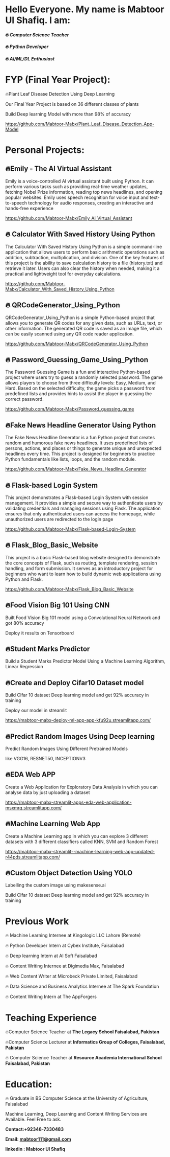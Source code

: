 # **Hello Everyone. My name is Mabtoor Ul Shafiq. I am:**

####  🔥 *Computer Science Teacher*

####  🔥 *Python Developer*

####  🔥 *AI/ML/DL Enthusiast*



# **FYP (Final Year Project):**

🔥Plant Leaf Disease Detection Using Deep Learning
  
  Our Final Year Project is based on 36 different classes of plants 
  
  Build Deep learning Model with more than 98% of accuracy
  
  https://github.com/Mabtoor-Mabx/Plant_Leaf_Disease_Detection_App-Model


# **Personal Projects:**

## 🔥Emily - The AI Virtual Assistant
Emily is a voice-controlled AI virtual assistant built using Python. It can perform various tasks such as providing real-time weather updates, fetching Nobel Prize information, reading top news headlines, and opening popular websites. Emily uses speech recognition for voice input and text-to-speech technology for audio responses, creating an interactive and hands-free experience

https://github.com/Mabtoor-Mabx/Emily_Ai_Virtual_Assistant

## 🔥 Calculator With Saved History Using Python
The Calculator With Saved History Using Python is a simple command-line application that allows users to perform basic arithmetic operations such as addition, subtraction, multiplication, and division.
One of the key features of this project is the ability to save calculation history to a file (history.txt) and retrieve it later. Users can also clear the history when needed, making it a practical and lightweight tool for everyday calculations.

https://github.com/Mabtoor-Mabx/Calculator_With_Saved_History_Using_Python

## 🔥 QRCodeGenerator_Using_Python

QRCodeGenerator_Using_Python is a simple Python-based project that allows you to generate QR codes for any given data, such as URLs, text, or other information. The generated QR code is saved as an image file, which can be easily scanned using any QR code reader application.

https://github.com/Mabtoor-Mabx/QRCodeGenerator_Using_Python

## 🔥 Password_Guessing_Game_Using_Python
The Password Guessing Game is a fun and interactive Python-based project where users try to guess a randomly selected password. The game allows players to choose from three difficulty levels: Easy, Medium, and Hard. Based on the selected difficulty, the game picks a password from predefined lists and provides hints to assist the player in guessing the correct password.

https://github.com/Mabtoor-Mabx/Password_guessing_game

## 🔥Fake News Headline Generator Using Python
The Fake News Headline Generator is a fun Python project that creates random and humorous fake news headlines. It uses predefined lists of persons, actions, and places or things to generate unique and unexpected headlines every time. This project is designed for beginners to practice Python fundamentals like lists, loops, and the random module.

https://github.com/Mabtoor-Mabx/Fake_News_Headline_Generator

## 🔥 Flask-based Login System
This project demonstrates a Flask-based Login System with session management. It provides a simple and secure way to authenticate users by validating credentials and managing sessions using Flask. The application ensures that only authenticated users can access the homepage, while unauthorized users are redirected to the login page

https://github.com/Mabtoor-Mabx/Flask-based-Login-System

## 🔥 Flask_Blog_Basic_Website

This project is a basic Flask-based blog website designed to demonstrate the core concepts of Flask, such as routing, template rendering, session handling, and form submission. It serves as an introductory project for beginners who want to learn how to build dynamic web applications using Python and Flask.

https://github.com/Mabtoor-Mabx/Flask_Blog_Basic_Website


## 🔥Food Vision Big 101 Using CNN
  
  Built Food Vision Big 101 model using a Convolutional Neural Network and got 80% accuracy
  
  Deploy it results on Tensorboard

## 🔥Student Marks Predictor
  
  Build a Student Marks Predictor Model Using a Machine Learning  Algorithm, Linear Regression

## 🔥Create and Deploy Cifar10 Dataset model
  
  Build CIfar 10 dataset Deep learning model and get 92% accuracy in training
  
  Deploy our model in streamlit
  
  https://mabtoor-mabx-deploy-ml-app-app-kfu92u.streamlitapp.com/

## 🔥Predict Random Images Using Deep learning
  
  Predict Random Images Using Different Pretrained Models
  
  like VGG16, RESNET50, INCEPTIONV3

## 🔥EDA Web APP
  
  Create a Web Application for Exploratory Data Analysis in which you can analyse data by just uploading a dataset
  
  https://mabtoor-mabx-streamlit-apps-eda-web-application-msxmrq.streamlitapp.com/

## 🔥Machine Learning Web App
  
  Create a Machine Learning app in which you can explore 3 different datasets with 3 different classifiers called KNN, SVM and Random Forest
  
  https://mabtoor-mabx-streamlit--machine-learning-web-app-updated-r44pds.streamlitapp.com/

## 🔥Custom Object Detection Using YOLO
  
  Labelling the custom image using makesense.ai
  
  Build CIfar 10 dataset Deep learning model and get 92% accuracy in training



# **Previous Work**

🔥 Machine Learning Internee at Kingologic LLC Lahore (Remote)

🔥 Python Developer Intern at Cybex Institute, Faisalabad

🔥 Deep learning Intern at AI Soft Faisalabad

🔥 Content Writing Internee at Digimedia Max, Faisalabad

🔥 Web Content Writer at Microbeck Private Limited, Faisalabad

🔥 Data Science and Business Analytics Internee at The Spark Foundation

🔥 Content Writing Intern at The AppForgers



# **Teaching Experience**

🔥Computer Science Teacher at **The Legacy School Faisalabad, Pakistan**

🔥Computer Science Lecturer at **Informatics Group of Colleges, Faisalabad, Pakistan**

🔥 Computer Science Teacher at **Resource Academia International School Faisalabad, Pakistan**


# **Education**:

🔥 Graduate in BS Computer Science at the University of Agriculture, Faisalabad


Machine Learning, Deep Learning and Content Writing Services are Available. Feel Free to ask. 

**Contact:+92348-7330483**


**Email: mabtoor111@gmail.com**


**linkedin : Mabtoor Ul Shafiq**
